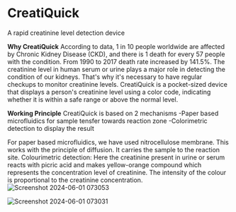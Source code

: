# CreatiQuick
A rapid creatinine level detection device

**Why CreatiQuick**
According to data, 1 in 10 people worldwide are affected by Chronic Kidney Disease (CKD), and there is 1 death for every 57 people with the condition.
From 1990 to 2017 death rate increased by 141.5%.
The creatinine level in human serum or urine plays a major role in detecting the condition of our kidneys. That's why it's necessary to have regular checkups to monitor creatinine levels.
CreatiQuick is a pocket-sized device that displays a person's creatinine level using a color code, indicating whether it is within a safe range or above the normal level.

**Working Principle**
CreatiQuick is based on 2 mechanisms
    -Paper based microfluidics for sample tensfer towards reaction zone
    -Colorimetric detection to display the result

For paper based microfluidics, we have used nitrocellulose membrane. This works with the principle of diffusion. It carries the sample to the reaction site.
Colourimetric detection: Here the creatinine present in urine or serum reacts with picric acid and makes yellow-orange compound which represents the concentration level of creatinine.
The intensity of the colour is proportional to the creatinine concentration.
![Screenshot 2024-06-01 073053](https://github.com/arijit-m/CreatiQuick/assets/117001774/426dabc6-fda7-4331-9a84-80704d7d2e22)

![Screenshot 2024-06-01 073031](https://github.com/arijit-m/CreatiQuick/assets/117001774/ce425692-42ec-478c-b22a-38a8667a5a07)


